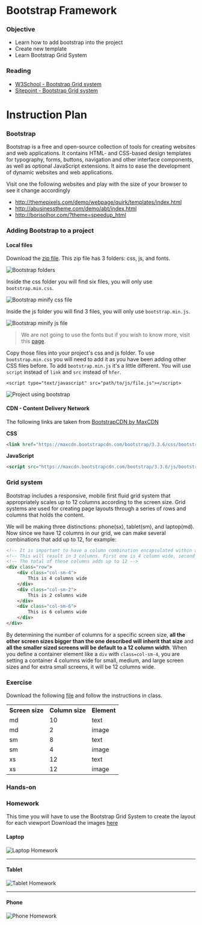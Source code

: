 # Bootstrap Framework

### Objective

* Learn how to add bootstrap into the project
* Create new template
* Learn Bootstrap Grid System

### Reading

* [W3School - Bootstrap Grid system](http://www.w3schools.com/bootstrap/bootstrap_grid_system.asp)
* [Sitepoint - Bootstrap Grid system](http://www.sitepoint.com/understanding-bootstrap-grid-system/)

#  Instruction Plan

### Bootstrap

Bootstrap is a free and open-source collection of tools for creating websites and web applications. It contains HTML- and CSS-based design templates for typography, forms, buttons, navigation and other interface components, as well as optional JavaScript extensions. It aims to ease the development of dynamic websites and web applications.

Visit one the following websites and play with the size of your browser to see it change accordingly 

* http://themepixels.com/demo/webpage/quirk/templates/index.html
* http://abusinesstheme.com/demo/abt/index.html
* http://borisolhor.com/?theme=speedup_html

### Adding Bootstrap to a project

#### Local files

Download the [zip file](https://github.com/twbs/bootstrap/releases/download/v3.3.5/bootstrap-3.3.5-dist.zip). This zip file has 3 folders: css, js, and fonts.

![Bootstrap folders](../images/13/bootstrap-folders.jpg)

Inside the css folder you will find six files, you will only use `bootstrap.min.css`.

![Bootstrap minify css file](../images/13/bootstrap-min-css.jpg)

Inside the js folder you will find 3 files, you will only use `bootstrap.min.js`.

![Bootstrap minify js file](../images/13/bootstrap-min-js.jpg)

> We are not going to use the fonts but if you wish to know more, visit this [page](http://getbootstrap.com/components/#glyphicons).

Copy those files into your project's css and js folder. To use `bootstrap.min.css` you will need to add it as you have been adding other CSS files before. To add `bootstrap.min.js` it's a little different. You will use `script` instead of `link` and `src` instead of `hfer`.

`<script type="text/javascript" src="path/to/js/file.js"></script>`

![Project using bootstrap](../images/13/project-bootstrap.jpg)

#### CDN - Content Delivery Network

The following links are taken from [BootstrapCDN by MaxCDN](https://www.bootstrapcdn.com/)

**CSS**

```html
<link href="https://maxcdn.bootstrapcdn.com/bootstrap/3.3.6/css/bootstrap.min.css" rel="stylesheet" integrity="sha384-1q8mTJOASx8j1Au+a5WDVnPi2lkFfwwEAa8hDDdjZlpLegxhjVME1fgjWPGmkzs7" crossorigin="anonymous">
```

**JavaScript**
```html
<script src="https://maxcdn.bootstrapcdn.com/bootstrap/3.3.6/js/bootstrap.min.js" integrity="sha384-0mSbJDEHialfmuBBQP6A4Qrprq5OVfW37PRR3j5ELqxss1yVqOtnepnHVP9aJ7xS" crossorigin="anonymous"></script>
```


### Grid system

Bootstrap includes a responsive, mobile first fluid grid system that appropriately scales up to 12 columns according to the screen size. Grid systems are used for creating page layouts through a series of rows and columns that holds the content.

We will be making three distinctions: phone(sx), tablet(sm), and laptop(md). Now since we have 12 columns in our grid, we can make several combinations that add up to 12, for example:

```html
<!-- It is important to have a column combination encapsulated within a row to perform well -->
<!-- This will result in 3 columns. First one is 4 column wide, second 2 column wide, and third 6 column wide -->
<!-- The total of these columns adds up to 12 -->
<div class="row">
    <div class="col-sm-4">
        This is 4 columns wide
    </div>
    <div class="col-sm-2">
        This is 2 columns wide
    </div>
    <div class="col-sm-6">
        This is 6 columns wide
    </div>
</div>
```

By determining the number of columns for a specific screen size, **all the other screen sizes bigger than the one described will inherit that size** and **all the smaller sized screens will be default to a 12 column width**. When you define a container element like a `div` with `class=col-sm-4`, you are setting a container 4 columns wide for small, medium, and large screen sizes and for extra small screens, it will be 12 columns wide.

### Exercise

Download the following [file](https://github.com/AustinCodingAcademy/HTMLIntroductory/raw/master/archives/13/exercise/enemy.zip) and follow the instructions in class.

<table>
    <tr>
        <th>Screen size</th>
        <th>Column size</th>
        <th>Element</th>
    </tr>
    <tr>
        <td>md</td>
        <td>10</td>
        <td>text</td>
    </tr>
    <tr>
        <td>md</td>
        <td>2</td>
        <td>image</td>
    </tr>
    <tr>
        <td>sm</td>
        <td>8</td>
        <td>text</td>
    </tr>
    <tr>
        <td>sm</td>
        <td>4</td>
        <td>image</td>
    </tr>
    <tr>
        <td>xs</td>
        <td>12</td>
        <td>text</td>
    </tr>
    <tr>
        <td>xs</td>
        <td>12</td>
        <td>image</td>
    </tr>
</table>

### Hands-on

### Homework

This time you will have to use the Bootstrap Grid System to create the layout for each viewport
Download the images [here](https://github.com/AustinCodingAcademy/HTMLIntroductory/raw/master/archives/11/homework/images.zip)

#### Laptop

![Laptop Homework](../images/11/homework-laptop.jpg)

---

#### Tablet

![Tablet Homework](../images/11/homework-tablet.jpg)

---

#### Phone
![Phone Homework](../images/11/homework-phone.jpg)
